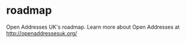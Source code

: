 # roadmap
Open Addresses UK's roadmap. Learn more about Open Addresses at http://openaddressesuk.org/
